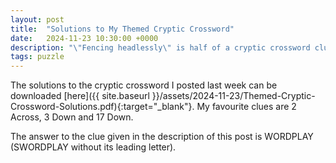 ```yaml
---
layout: post
title:  "Solutions to My Themed Cryptic Crossword"
date:   2024-11-23 10:30:00 +0000
description: "\"Fencing headlessly\" is half of a cryptic crossword clue (8)"
tags: puzzle
---
```


The solutions to the cryptic crossword I posted last week can be downloaded [here]({{ site.baseurl }}/assets/2024-11-23/Themed-Cryptic-Crossword-Solutions.pdf){:target="_blank"}. My favourite clues are 2 Across, 3 Down and 17 Down.

The answer to the clue given in the description of this post is WORDPLAY (SWORDPLAY without its leading letter).